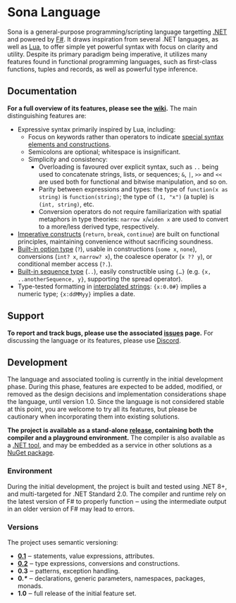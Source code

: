 # Sona Language

Sona is a general-purpose programming/scripting language targetting [.NET](https://dotnet.microsoft.com/en-us/) and powered by [F#](https://learn.microsoft.com/en-us/dotnet/fsharp/).
It draws inspiration from several .NET languages, as well as [Lua](https://www.lua.org/), to offer simple yet powerful syntax with focus on clarity and utility.
Despite its primary paradigm being imperative, it utilizes many features found in functional programming languages, such as first-class functions, tuples and records, as well as powerful type inference.

## Documentation
**For a full overview of its features, please see the [wiki](//github.com/IS4Code/Sona/wiki).** The main distinguishing features are:
* Expressive syntax primarily inspired by Lua, including:
  * Focus on keywords rather than operators to indicate [special syntax elements and constructions](//github.com/IS4Code/Sona/wiki/Symbols-and-operators).
  * Semicolons are optional; whitespace is insignificant.
  * Simplicity and consistency:
    * Overloading is favoured over explicit syntax, such as `..` being used to concatenate strings, lists, or sequences; `&`, `|`, `>>` and `<<` are used both for functional and bitwise manipulation, and so on.
    * Parity between expressions and types: the type of `function(x as string)` is `function(string)`; the type of `(1, "x")` (a tuple) is `(int, string)`, etc.
    * Conversion operators do not require familiarization with spatial metaphors in type theories: `narrow x`/`widen x` are used to convert to a more/less derived type, respectively.
* [Imperative constructs](//github.com/IS4Code/Sona/wiki/Control-statements) (`return`, `break`, `continue`) are built on functional principles, maintaining convenience without sacrificing soundness.
* [Built-in option type](//github.com/IS4Code/Sona/wiki/Built%E2%80%90in-types#options) (`?`), usable in constructions (`some x`, `none`), conversions (`int? x`, `narrow? x`), the coalesce operator (`x ?? y`), or conditional member access (`?.`).
* [Built-in sequence type](//github.com/IS4Code/Sona/wiki/Built%E2%80%90in-types#sequences) (`..`), easily constructible using `{…}` (e.g. `{x, ..anotherSequence, y}`, supporting the spread operator).
* Type-tested formatting in [interpolated strings](//github.com/IS4Code/Sona/wiki/Interpolated-strings): `{x:0.0#}` implies a numeric type; `{x:ddMMyy}` implies a date.

## Support
**To report and track bugs, please use the associated [issues](//github.com/IS4Code/Sona/issues) page.**
For discussing the language or its features, please use [Discord](https://discord.gg/Rn6UGaU7PA).

## Development
The language and associated tooling is currently in the initial development phase.
During this phase, features are expected to be added, modified, or removed as the design decisions and implementation considerations shape the language, until version 1.0.
Since the language is not considered stable at this point, you are welcome to try all its features, but please be cautionary when incorporating them into existing solutions.

**The project is available as a stand-alone [release](//github.com/IS4Code/Sona/releases), containing both the compiler and a playground environment.**
The compiler is also available as a [.NET tool](https://www.nuget.org/packages/Sona.Compiler.Tool), and may be embedded as a service in other solutions as a [NuGet package](https://www.nuget.org/packages/Sona.Compiler).

### Environment
During the initial development, the project is built and tested using .NET 8+, and multi-targeted for .NET Standard 2.0.
The compiler and runtime rely on the latest version of F# to properly function ‒ using the intermediate output in an older version of F# may lead to errors.

### Versions
The project uses semantic versioning:
* **[0.1](//github.com/IS4Code/Sona/releases/tag/v0.1)** ‒ statements, value expressions, attributes.
* **[0.2](//github.com/IS4Code/Sona/releases/tag/v0.2)** ‒ type expressions, conversions and constructions.
* **0.3** ‒ patterns, exception handling.
* **0.<i>*</i>** ‒ declarations, generic parameters, namespaces, packages, monads.
* **1.0** ‒ full release of the initial feature set.
